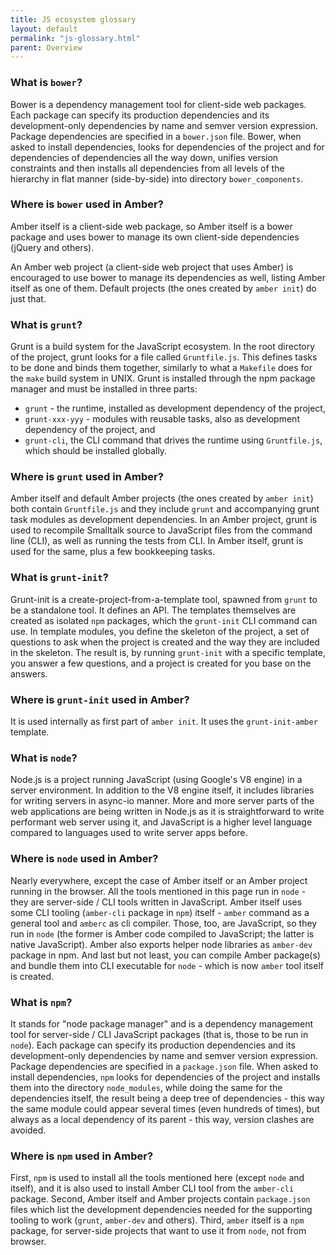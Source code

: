 ```yaml
---
title: JS ecosystem glossary
layout: default
permalink: "js-glossary.html"
parent: Overview
---
```


### What is `bower`?

Bower is a dependency management tool for client-side web packages. Each package can specify its production dependencies and its development-only dependencies by name and semver version expression. Package dependencies are specified in a `bower.json` file. Bower, when asked to install dependencies, looks for dependencies of the project and for dependencies of dependencies all the way down, unifies version constraints and then installs all dependencies from all levels of the hierarchy in flat manner (side-by-side) into directory `bower_components`.

### Where is `bower` used in Amber?

Amber itself is a client-side web package, so Amber itself is a bower package and uses bower to manage its own client-side dependencies (jQuery and others).

An Amber web project (a client-side web project that uses Amber) is encouraged to use bower to manage its dependencies as well, listing Amber itself as one of them. Default projects (the ones created by `amber init`) do just that.

### What is `grunt`?

Grunt is a build system for the JavaScript ecosystem. In the root directory of the project, grunt looks for a file called `Gruntfile.js`. This defines tasks to be done and binds them together, similarly to what a `Makefile` does for the `make` build system in UNIX. Grunt is installed through the npm package manager and must be installed in three parts:
- `grunt` - the runtime, installed as development dependency of the project, 
- `grunt-xxx-yyy` - modules with reusable tasks, also as development dependency of the project, and
- `grunt-cli`, the CLI command that drives the runtime using `Gruntfile.js`, which should be installed globally.

### Where is `grunt` used in Amber?

Amber itself and default Amber projects (the ones created by `amber init`) both contain `Gruntfile.js` and they include `grunt` and accompanying grunt task modules as development dependencies. In an Amber project, grunt is used to recompile Smalltalk source to JavaScript files from the command line (CLI), as well as running the tests from CLI. In Amber itself, grunt is used for the same, plus a few bookkeeping tasks.

### What is `grunt-init`?

Grunt-init is a create-project-from-a-template tool, spawned from `grunt` to be a standalone tool. It defines an API. The templates themselves are created as isolated `npm` packages, which the `grunt-init` CLI command can use. In template modules, you define the skeleton of the project, a set of questions to ask when the project is created and the way they are included in the skeleton. The result is, by running `grunt-init` with a specific template, you answer a few questions, and a project is created for you base on the answers.

### Where is `grunt-init` used in Amber?

It is used internally as first part of `amber init`. It uses the `grunt-init-amber` template.

### What is `node`?

Node.js is a project running JavaScript (using Google's V8 engine) in a server environment. In addition to the V8 engine itself, it includes libraries for writing servers in async-io manner. More and more server parts of the web applications are being written in Node.js as it is straightforward to write performant web server using it, and JavaScript is a higher level language compared to languages used to write server apps before.

### Where is `node` used in Amber?

Nearly everywhere, except the case of Amber itself or an Amber project running in the browser. All the tools mentioned in this page run in `node` - they are server-side / CLI tools written in JavaScript. Amber itself uses some CLI tooling (`amber-cli` package in `npm`) itself - `amber` command as a general tool and `amberc` as cli compiler. Those, too, are JavaScript, so they run in `node` (the former is Amber code compiled to JavaScript; the latter is native JavaScript). Amber also exports helper node libraries as `amber-dev` package in npm. And last but not least, you can compile Amber package(s) and bundle them into CLI executable for `node` - which is now `amber` tool itself is created.

### What is `npm`?

It stands for "node package manager" and is a dependency management tool for server-side / CLI JavaScript packages (that is, those to be run in `node`). Each package can specify its production dependencies and its development-only dependencies by name and semver version expression. Package dependencies are specified in a `package.json` file. When asked to install dependencies, `npm` looks for dependencies of the project and installs them into the directory `node_modules`, while doing the same for the dependencies itself, the result being a deep tree of dependencies - this way the same module could appear several times (even hundreds of times), but always as a local dependency of its parent - this way, version clashes are avoided.

### Where is `npm` used in Amber?

First, `npm` is used to install all the tools mentioned here (except `node` and itself), and it is also used to install Amber CLI tool from the `amber-cli` package. Second, Amber itself and Amber projects contain `package.json` files which list the development dependencies needed for the supporting tooling to work (`grunt`, `amber-dev` and others). Third, `amber` itself is a `npm` package, for server-side projects that want to use it from `node`, not from browser.

